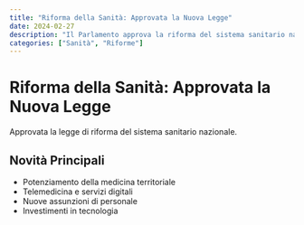 ```yaml
---
title: "Riforma della Sanità: Approvata la Nuova Legge"
date: 2024-02-27
description: "Il Parlamento approva la riforma del sistema sanitario nazionale: potenziamento della medicina territoriale e digitalizzazione."
categories: ["Sanità", "Riforme"]
---
```


# Riforma della Sanità: Approvata la Nuova Legge

Approvata la legge di riforma del sistema sanitario nazionale.

## Novità Principali

- Potenziamento della medicina territoriale
- Telemedicina e servizi digitali
- Nuove assunzioni di personale
- Investimenti in tecnologia 